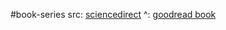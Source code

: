 #book-series 
src: [sciencedirect](https://www.sciencedirect.com/bookseries/studies-in-logic-and-the-foundations-of-mathematics) 
^: [goodread book](https://www.goodreads.com/book/show/2079578.The_Lambda_Calculus_Its_Syntax_and_Semantics_Studies_in_Logic_and_the_Foundations_of_Mathematics_Volume_103_Revised_Edition?ref=nav_sb_ss_1_51) 

